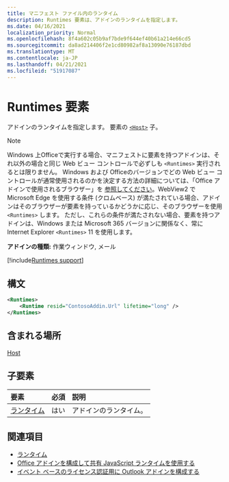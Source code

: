 ```yaml
---
title: マニフェスト ファイル内のランタイム
description: Runtimes 要素は、アドインのランタイムを指定します。
ms.date: 04/16/2021
localization_priority: Normal
ms.openlocfilehash: 8f4a602c05b9af7bde9f644ef40b61a214e66cd5
ms.sourcegitcommit: da8ad214406f2e1cd80982af8a13090e76187dbd
ms.translationtype: MT
ms.contentlocale: ja-JP
ms.lasthandoff: 04/21/2021
ms.locfileid: "51917087"
---
```

# <a name="runtimes-element"></a>Runtimes 要素

アドインのランタイムを指定します。 要素の [`<Host>`](host.md) 子。

> [!NOTE]
> Windows 上Officeで実行する場合、マニフェストに要素を持つアドインは、それ以外の場合と同じ Web ビュー コントロールで必ずしも `<Runtimes>` 実行されるとは限りません。 Windows および Officeのバージョンでどの Web ビュー コントロールが通常使用されるのかを決定する方法の詳細については、「Office アドインで使用されるブラウザー」を [参照してください](../../concepts/browsers-used-by-office-web-add-ins.md)。WebView2 で Microsoft Edge を使用する条件 (クロムベース) が満たされている場合、アドインはそのブラウザーが要素を持っているかどうかに応じ、そのブラウザーを使用 `<Runtimes>` します。 ただし、これらの条件が満たされない場合、要素を持つアドインは、Windows または Microsoft 365 バージョンに関係なく、常に Internet Explorer `<Runtimes>` 11 を使用します。

**アドインの種類:** 作業ウィンドウ, メール

[!include[Runtimes support](../../includes/runtimes-note.md)]

## <a name="syntax"></a>構文

```XML
<Runtimes>
    <Runtime resid="ContosoAddin.Url" lifetime="long" />
</Runtimes>
```

## <a name="contained-in"></a>含まれる場所

[Host](host.md)

## <a name="child-elements"></a>子要素

|  要素 |  必須  |  説明  |
|:-----|:-----|:-----|
| [ランタイム](runtime.md) | はい |  アドインのランタイム。 |

## <a name="see-also"></a>関連項目

- [ランタイム](runtime.md)
- [Office アドインを構成して共有 JavaScript ランタイムを使用する](../../develop/configure-your-add-in-to-use-a-shared-runtime.md)
- [イベント ベースのライセンス認証用に Outlook アドインを構成する](../../outlook/autolaunch.md)
